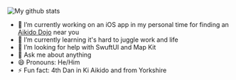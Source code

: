 ![My github stats](https://github-readme-stats.vercel.app/api?username=philstollery&show_icons=true)

- 🔭 I’m currently working on an iOS app in my personal time for finding an [Aikido Dojo](https://github.com/PhilStollery/BAB-Club-Search) near you
- 🌱 I’m currently learning it's hard to juggle work and life
- 🤔 I’m looking for help with SwuftUI and Map Kit
- 💬 Ask me about anything
- 😄 Pronouns: He/Him
- ⚡ Fun fact: 4th Dan in Ki Aikido and from Yorkshire
